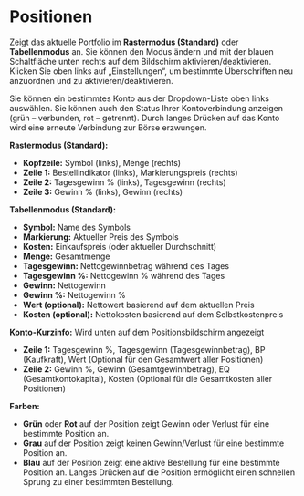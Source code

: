 # **Positionen**

Zeigt das aktuelle Portfolio im **Rastermodus (Standard)** oder **Tabellenmodus** an. 
Sie können den Modus ändern und mit der blauen Schaltfläche unten rechts auf dem Bildschirm aktivieren/deaktivieren.
Klicken Sie oben links auf „Einstellungen“, um bestimmte Überschriften neu anzuordnen und zu aktivieren/deaktivieren.

Sie können ein bestimmtes Konto aus der Dropdown-Liste oben links auswählen.
Sie können auch den Status Ihrer Kontoverbindung anzeigen (grün – verbunden, rot – getrennt).
Durch langes Drücken auf das Konto wird eine erneute Verbindung zur Börse erzwungen.

**Rastermodus (Standard):**
- **Kopfzeile:** Symbol (links), Menge (rechts)
- **Zeile 1:** Bestellindikator (links), Markierungspreis (rechts)
- **Zeile 2:** Tagesgewinn % (links), Tagesgewinn (rechts)
- **Zeile 3:** Gewinn % (links), Gewinn (rechts)

**Tabellenmodus (Standard):**
- **Symbol:** Name des Symbols
- **Markierung:** Aktueller Preis des Symbols
- **Kosten:** Einkaufspreis (oder aktueller Durchschnitt)
- **Menge:** Gesamtmenge
- **Tagesgewinn:** Nettogewinnbetrag während des Tages
- **Tagesgewinn %:** Nettogewinn % während des Tages
- **Gewinn:** Nettogewinn
- **Gewinn %:** Nettogewinn %
- **Wert (optional):** Nettowert basierend auf dem aktuellen Preis
- **Kosten (optional):** Nettokosten basierend auf dem Selbstkostenpreis

**Konto-Kurzinfo:**
Wird unten auf dem Positionsbildschirm angezeigt
- **Zeile 1:** Tagesgewinn %, Tagesgewinn (Tagesgewinnbetrag), BP (Kaufkraft), Wert (Optional für den Gesamtwert aller Positionen)
- **Zeile 2:** Gewinn %, Gewinn (Gesamtgewinnbetrag), EQ (Gesamtkontokapital), Kosten (Optional für die Gesamtkosten aller Positionen)

**Farben:**
- **Grün** oder **Rot** auf der Position zeigt Gewinn oder Verlust für eine bestimmte Position an.
- **Grau** auf der Position zeigt keinen Gewinn/Verlust für eine bestimmte Position an.
- **Blau** auf der Position zeigt eine aktive Bestellung für eine bestimmte Position an. Langes Drücken auf die Position ermöglicht einen schnellen Sprung zu einer bestimmten Bestellung.

